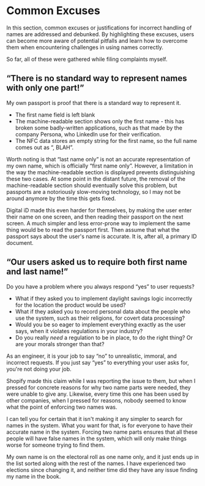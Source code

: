 # Common Excuses

In this section, common excuses or justifications for incorrect handling of names
are addressed and debunked. By highlighting these excuses, users can become more aware
of potential pitfalls and learn how to overcome them when encountering challenges
in using names correctly.

So far, all of these were gathered while filing complaints myself.


## “There is no standard way to represent names with only one part!”

My own passport is proof that there is a standard way to represent it.

- The first name field is left blank
- The machine-readable section shows only the first name - this has broken
  some badly-written applications, such as that made by the company Persona,
  who LinkedIn use for their verification.
- The NFC data stores an empty string for the first name, so the full name
  comes out as “, BLAH”.

Worth noting is that “last name only” is not an accurate representation
of my own name, which is officially “first name only”. However, a limitation
in the way the machine-readable section is displayed prevents distinguishing
these two cases. At some point in the distant future, the removal of the
machine-readable section should eventually solve this problem, but passports
are a notoriously slow-moving technology, so I may not be around anymore by
the time this gets fixed.

Digital iD made this even harder for themselves, by making the user
enter their name on one screen, and then reading their passport on the
next screen. A much simpler and less error-prone way to implement the
same thing would be to read the passport first. Then assume that what
the passport says about the user's name is accurate. It is, after all,
a primary ID document.

## “Our users asked us to require both first name and last name!”

Do you have a problem where you always respond “yes” to user requests?

- What if they asked you to implement daylight savings logic incorrectly
  for the location the product would be used?
- What if they asked you to record personal data about the people who use
  the system, such as their religions, for covert data processing?
- Would you be so eager to implement everything exactly as the user says,
  when it violates regulations in your industry?
- Do you really _need_ a regulation to be in place, to do the right thing?
  Or are your morals stronger than that?

As an engineer, it is your job to say “no” to unrealistic, immoral, and
incorrect requests. If you just say “yes” to everything your user asks for,
you're not doing your job.

Shopify made this claim while I was reporting the issue to them, but when
I pressed for concrete reasons for why two name parts were needed, they
were unable to give any. Likewise, every time this one has been used by
other companies, when I pressed for reasons, nobody seemed to know what
the point of enforcing two names was.

I can tell you for certain that it isn't making it any simpler to search
for names in the system. What you want for that, is for everyone to have
their accurate name in the system. Forcing two name parts ensures that all
these people will have false names in the system, which will only make
things worse for someone trying to find them.

My own name is on the electoral roll as one name only, and it just
ends up in the list sorted along with the rest of the names. I have
experienced two elections since changing it, and neither time did they
have any issue finding my name in the book.
